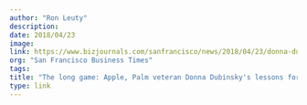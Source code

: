 ```yaml
---
author: "Ron Leuty"
description:
date: 2018/04/23
image:
link: https://www.bizjournals.com/sanfrancisco/news/2018/04/23/donna-dubinsky-apple-palm-jeff-hawkins-brain-ai.html
org: "San Francisco Business Times"
tags:
title: "The long game: Apple, Palm veteran Donna Dubinsky's lessons for success"
type: link
---
```

